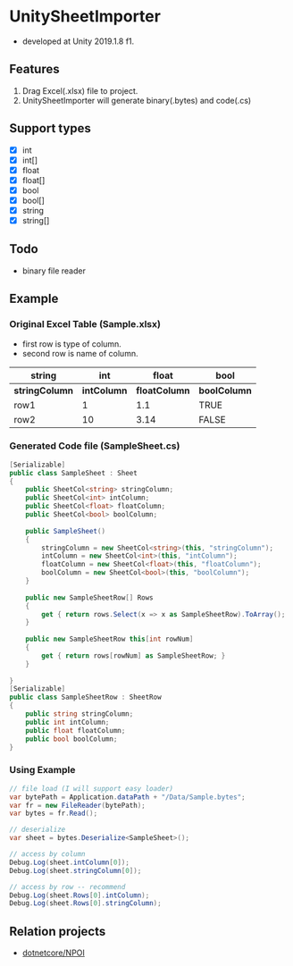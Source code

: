 # UnitySheetImporter
- developed at Unity 2019.1.8 f1.

## Features
1. Drag Excel(.xlsx) file to project.
2. UnitySheetImporter will generate binary(.bytes) and code(.cs)

## Support types
- [x] int
- [x] int[]
- [x] float
- [x] float[]
- [x] bool
- [x] bool[]
- [x] string
- [x] string[]

## Todo
- binary file reader

## Example

### Original Excel Table (Sample.xlsx)
- first row is type of column.
- second row is name of column.

| **string**       | **int**       | **float**       | **bool**       |
|--------------|-----------|-------------|------------|
| **stringColumn** | **intColumn** | **floatColumn** | **boolColumn** |
| row1         | 1         | 1.1         | TRUE       |
| row2         | 10        | 3.14        | FALSE      |

### Generated Code file (SampleSheet.cs) 
```csharp
[Serializable]
public class SampleSheet : Sheet
{
	public SheetCol<string> stringColumn;
	public SheetCol<int> intColumn;
	public SheetCol<float> floatColumn;
	public SheetCol<bool> boolColumn;
	
	public SampleSheet()
	{
		stringColumn = new SheetCol<string>(this, "stringColumn");
		intColumn = new SheetCol<int>(this, "intColumn");
		floatColumn = new SheetCol<float>(this, "floatColumn");
		boolColumn = new SheetCol<bool>(this, "boolColumn");
	}
	
	public new SampleSheetRow[] Rows
	{
		get { return rows.Select(x => x as SampleSheetRow).ToArray();  }
	}
	
	public new SampleSheetRow this[int rowNum]
	{
		get { return rows[rowNum] as SampleSheetRow; }
	}
	
}
[Serializable]
public class SampleSheetRow : SheetRow
{
	public string stringColumn;
	public int intColumn;
	public float floatColumn;
	public bool boolColumn;
}
```

### Using Example
```csharp
// file load (I will support easy loader)
var bytePath = Application.dataPath + "/Data/Sample.bytes";
var fr = new FileReader(bytePath);
var bytes = fr.Read();

// deserialize
var sheet = bytes.Deserialize<SampleSheet>();

// access by column
Debug.Log(sheet.intColumn[0]);
Debug.Log(sheet.stringColumn[0]);

// access by row -- recommend
Debug.Log(sheet.Rows[0].intColumn);
Debug.Log(sheet.Rows[0].stringColumn);
```

## Relation projects
- [dotnetcore/NPOI](https://github.com/dotnetcore/NPOI)